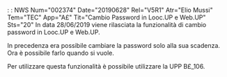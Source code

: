  :  : NWS Num="002374" Date="20190628" Rel="V5R1" Atr="Elio Mussi" Tem="TEC" App="A£" Tit="Cambio Password in Looc.UP e Web.UP" Sts="20"
In data 28/06/2019 viene rilasciata la funzionalità di cambio password in Looc.UP e Web.UP.

In precedenza era possibile cambiare la password solo alla sua scadenza.
Ora è possibile farlo quando si vuole.

Per utilizzare questa funzionalità è possibile utilizzare la UPP B£_106.
